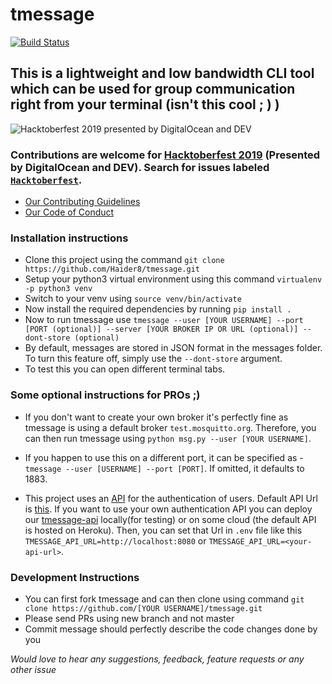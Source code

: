 # tmessage
[![Build Status](https://travis-ci.com/Haider8/tmessage.svg?branch=master)](https://travis-ci.com/Haider8/tmessage)
## This is a lightweight and low bandwidth CLI tool which can be used for group communication right from your terminal (isn't this cool ; ) )


![Hacktoberfest 2019 presented by DigitalOcean and DEV](https://hacktoberfest.digitalocean.com/assets/logo-hf19-header-8245176fe235ab5d942c7580778a914110fa06a23c3d55bf40e2d061809d8785.svg)
### Contributions are welcome for [Hacktoberfest 2019](https://hacktoberfest.digitalocean.com/) (Presented by DigitalOcean and DEV). Search for issues labeled [`Hacktoberfest`](https://github.com/Haider8/tmessage/issues?q=is%3Aopen+is%3Aissue+label%3AHacktoberfest).

* [Our Contributing Guidelines](https://github.com/Haider8/tmessage/blob/master/CONTRIBUTING.md)
* [Our Code of Conduct](https://github.com/Haider8/tmessage/blob/master/CODE_OF_CONDUCT.md)

### Installation instructions

* Clone this project using the command ```git clone https://github.com/Haider8/tmessage.git```
* Setup your python3 virtual environment using this command ```virtualenv -p python3 venv```
* Switch to your venv using ```source venv/bin/activate```
* Now install the required dependencies by running ```pip install .```
* Now to run tmessage use ```tmessage --user [YOUR USERNAME] --port [PORT (optional)] --server [YOUR BROKER IP OR URL (optional)] --dont-store (optional)```
* By default, messages are stored in JSON format in the messages folder. To turn this feature off, simply use the `--dont-store` argument.
* To test this you can open different terminal tabs.

### Some optional instructions for PROs ;)
* If you don't want to create your own broker it's perfectly fine as tmessage is using a default broker ```test.mosquitto.org```. Therefore, you can then run tmessage using ```python msg.py --user [YOUR USERNAME]```.

* If you happen to use this on a different port, it can be specified as - 
```tmessage --user [USERNAME] --port [PORT]```. If omitted, it defaults to 1883.

* This project uses an [API](https://github.com/Haider8/tmessage-api) for the authentication of users. Default API Url is [this](https://peaceful-waters-15584.herokuapp.com). If you want to use your own authentication API you can deploy our [tmessage-api](https://github.com/Haider8/tmessage-api) locally(for testing) or on some cloud (the default API is hosted on Heroku). Then, you can set that Url in `.env` file like this `TMESSAGE_API_URL=http://localhost:8080` or `TMESSAGE_API_URL=<your-api-url>`.


### Development Instructions

* You can first fork tmessage and can then clone using command ```git clone https://github.com/[YOUR USERNAME]/tmessage.git```
* Please send PRs using new branch and not master
* Commit message should perfectly describe the code changes done by you

*Would love to hear any suggestions, feedback, feature requests or any other issue*